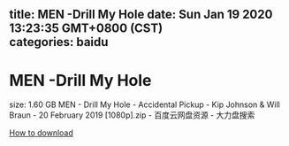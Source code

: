 
title: MEN -Drill My Hole
date: Sun Jan 19 2020 13:23:35 GMT+0800 (CST)    
categories: baidu
---

# MEN -Drill My Hole
size: 1.60 GB
 MEN - Drill My Hole - Accidental Pickup - Kip Johnson & Will Braun - 20 February 2019 [1080p].zip - 百度云网盘资源 - 大力盘搜索
 

[How to download](https://bpcam.bemobtrk.com/go/2ceec3aa-1ca2-46d6-b9ff-aaa5c184517c?jno=856)
